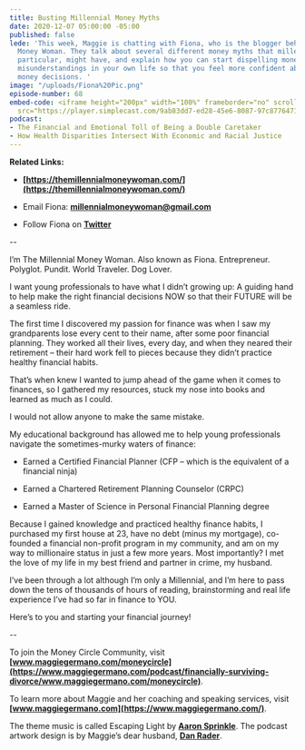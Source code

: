 ```yaml
---
title: Busting Millennial Money Myths
date: 2020-12-07 05:00:00 -05:00
published: false
lede: 'This week, Maggie is chatting with Fiona, who is the blogger behind The Millennial
  Money Woman. They talk about several different money myths that millennials, in
  particular, might have, and explain how you can start dispelling money myths and
  misunderstandings in your own life so that you feel more confident about your own
  money decisions. '
image: "/uploads/Fiona%20Pic.png"
episode-number: 68
embed-code: <iframe height="200px" width="100%" frameborder="no" scrolling="no" seamless
  src="https://player.simplecast.com/9ab83dd7-ed28-45e6-8087-97c877647117?dark=false"></iframe>
podcast:
- The Financial and Emotional Toll of Being a Double Caretaker
- How Health Disparities Intersect With Economic and Racial Justice
---
```


**Related Links:**

* **[https://themillennialmoneywoman.com/](https://themillennialmoneywoman.com/)**

* Email Fiona: **[millennialmoneywoman@gmail.com](mailto:millennialmoneywoman@gmail.com)**

* Follow Fiona on **[Twitter](https://twitter.com/The_MMW)**

--

I’m The Millennial Money Woman. Also known as Fiona. Entrepreneur. Polyglot. Pundit. World Traveler. Dog Lover.

I want young professionals to have what I didn’t growing up: A guiding hand to help make the right financial decisions NOW so that their FUTURE will be a seamless ride.

The first time I discovered my passion for finance was when I saw my grandparents lose every cent to their name, after some poor financial planning. They worked all their lives, every day, and when they neared their retirement – their hard work fell to pieces because they didn’t practice healthy financial habits.

That’s when knew I wanted to jump ahead of the game when it comes to finances, so I gathered my resources, stuck my nose into books and learned as much as I could.

I would not allow anyone to make the same mistake.

My educational background has allowed me to help young professionals navigate the sometimes-murky waters of finance:

* Earned a Certified Financial Planner (CFP – which is the equivalent of a financial ninja)

* Earned a Chartered Retirement Planning Counselor (CRPC)

* Earned a Master of Science in Personal Financial Planning degree

Because I gained knowledge and practiced healthy finance habits, I purchased my first house at 23, have no debt (minus my mortgage), co-founded a financial non-profit program in my community, and am on my way to millionaire status in just a few more years. Most importantly? I met the love of my life in my best friend and partner in crime, my husband.

I’ve been through a lot although I’m only a Millennial, and I’m here to pass down the tens of thousands of hours of reading, brainstorming and real life experience I’ve had so far in finance to YOU.

Here’s to you and starting your financial journey!

--

To join the Money Circle Community, visit **[www.maggiegermano.com/moneycircle](https://www.maggiegermano.com/podcast/financially-surviving-divorce/www.maggiegermano.com/moneycircle)**.

To learn more about Maggie and her coaching and speaking services, visit **[www.maggiegermano.com](https://www.maggiegermano.com/)**.

The theme music is called Escaping Light by **[Aaron Sprinkle](http://aaronsprinklemusic.com/)**. The podcast artwork design is by Maggie’s dear husband, **[Dan Rader](https://danrdesign.com/)**.